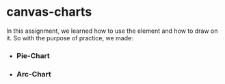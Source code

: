 # canvas-charts

In this assignment, we learned how to use the <canvas> element and how to draw on it. So with the purpose of practice, we made:


- ### Pie-Chart

 - ### Arc-Chart
